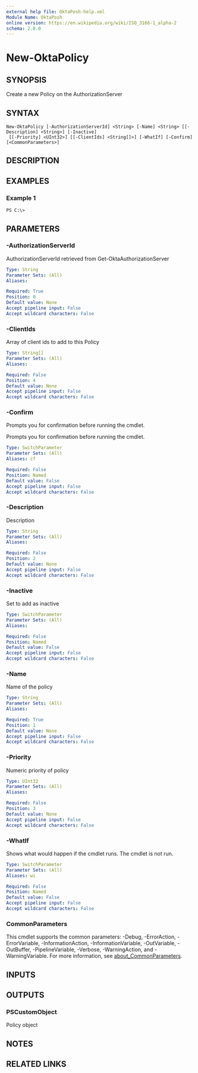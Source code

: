 ```yaml
---
external help file: OktaPosh-help.xml
Module Name: OktaPosh
online version: https://en.wikipedia.org/wiki/ISO_3166-1_alpha-2
schema: 2.0.0
---
```


# New-OktaPolicy

## SYNOPSIS
Create a new Policy on the AuthorizationServer

## SYNTAX

```
New-OktaPolicy [-AuthorizationServerId] <String> [-Name] <String> [[-Description] <String>] [-Inactive]
 [[-Priority] <UInt32>] [[-ClientIds] <String[]>] [-WhatIf] [-Confirm] [<CommonParameters>]
```

## DESCRIPTION

## EXAMPLES

### Example 1
```
PS C:\>
```

## PARAMETERS

### -AuthorizationServerId
AuthorizationServerId retrieved from Get-OktaAuthorizationServer

```yaml
Type: String
Parameter Sets: (All)
Aliases:

Required: True
Position: 0
Default value: None
Accept pipeline input: False
Accept wildcard characters: False
```

### -ClientIds
Array of client ids to add to this Policy

```yaml
Type: String[]
Parameter Sets: (All)
Aliases:

Required: False
Position: 4
Default value: None
Accept pipeline input: False
Accept wildcard characters: False
```

### -Confirm
Prompts you for confirmation before running the cmdlet.

Prompts you for confirmation before running the cmdlet.

```yaml
Type: SwitchParameter
Parameter Sets: (All)
Aliases: cf

Required: False
Position: Named
Default value: False
Accept pipeline input: False
Accept wildcard characters: False
```

### -Description
Description

```yaml
Type: String
Parameter Sets: (All)
Aliases:

Required: False
Position: 2
Default value: None
Accept pipeline input: False
Accept wildcard characters: False
```

### -Inactive
Set to add as inactive

```yaml
Type: SwitchParameter
Parameter Sets: (All)
Aliases:

Required: False
Position: Named
Default value: False
Accept pipeline input: False
Accept wildcard characters: False
```

### -Name
Name of the policy

```yaml
Type: String
Parameter Sets: (All)
Aliases:

Required: True
Position: 1
Default value: None
Accept pipeline input: False
Accept wildcard characters: False
```

### -Priority
Numeric priority of policy

```yaml
Type: UInt32
Parameter Sets: (All)
Aliases:

Required: False
Position: 3
Default value: None
Accept pipeline input: False
Accept wildcard characters: False
```

### -WhatIf
Shows what would happen if the cmdlet runs.
The cmdlet is not run.

```yaml
Type: SwitchParameter
Parameter Sets: (All)
Aliases: wi

Required: False
Position: Named
Default value: False
Accept pipeline input: False
Accept wildcard characters: False
```

### CommonParameters
This cmdlet supports the common parameters: -Debug, -ErrorAction, -ErrorVariable, -InformationAction, -InformationVariable, -OutVariable, -OutBuffer, -PipelineVariable, -Verbose, -WarningAction, and -WarningVariable. For more information, see [about_CommonParameters](http://go.microsoft.com/fwlink/?LinkID=113216).

## INPUTS

## OUTPUTS

### PSCustomObject
Policy object

## NOTES

## RELATED LINKS
